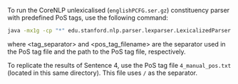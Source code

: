 To run the CoreNLP unlexicalised (`englishPCFG.ser.gz`) constituency parser with predefined PoS tags, use the following command:
```bash
java -mx1g -cp "*" edu.stanford.nlp.parser.lexparser.LexicalizedParser -sentences newline -tokenized -tagSeparator <tag_separator> -tokenizerFactory edu.stanford.nlp.process.WhitespaceTokenizer -tokenizerMethod newCoreLabelTokenizerFactory edu/stanford/nlp/models/lexparser/englishPCFG.ser.gz <pos_tag_filename>
```
where <tag_separator> and <pos_tag_filename> are the separator used in the PoS tag file and the path to the PoS tag file, respectively.

To replicate the results of Sentence 4, use the PoS tag file `4_manual_pos.txt` (located in this same directory). This file uses `/` as the separator.
